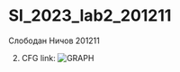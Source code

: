 # SI_2023_lab2_201211
Слободан Ничов 201211


2. CFG link:  ![GRAPH](https://github.com/1COBE1/SI_2023_lab2_201211/assets/66527396/6ca4f655-e546-45cc-bbd6-e68977a7e24d)
